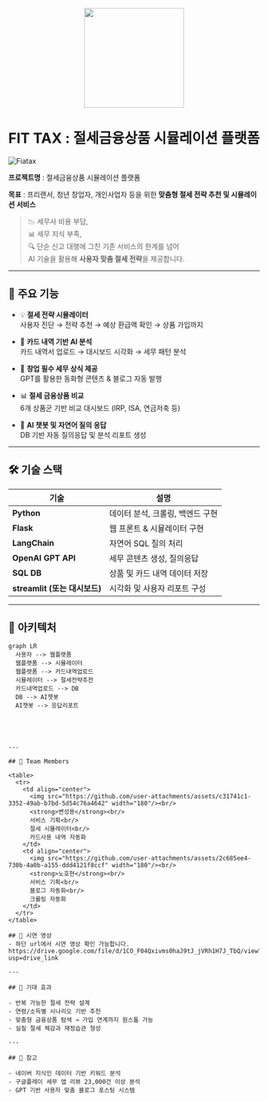 <p align="center">
  <img src="logo.png" width="200"/>
</p>

# FIT TAX : 절세금융상품 시뮬레이션 플랫폼
![Fiatax](https://github.com/user-attachments/assets/67ddc9a1-b795-482d-9183-77b8a9a32a2b)



**프로젝트명** : 절세금융상품 시뮬레이션 플랫폼   

**목표** : 프리랜서, 청년 창업자, 개인사업자 등을 위한 **맞춤형 절세 전략 추천 및 시뮬레이션 서비스**

> 📉 세무사 비용 부담,  
> 📊 세무 지식 부족,  
> 🔍 단순 신고 대행에 그친 기존 서비스의 한계를 넘어  
> AI 기술을 활용해 **사용자 맞춤 절세 전략**을 제공합니다.

---

## 🧠 주요 기능

- 💡 **절세 전략 시뮬레이터**  
  사용자 진단 → 전략 추천 → 예상 환급액 확인 → 상품 가입까지

- 🔄 **카드 내역 기반 AI 분석**  
  카드 내역서 업로드 → 대시보드 시각화 → 세무 패턴 분석

- 🧾 **창업 필수 세무 상식 제공**  
  GPT를 활용한 동화형 콘텐츠 & 블로그 자동 발행

- 📊 **절세 금융상품 비교**  
  6개 상품군 기반 비교 대시보드 (IRP, ISA, 연금저축 등)

- 🤖 **AI 챗봇 및 자연어 질의 응답**  
  DB 기반 자동 질의응답 및 분석 리포트 생성

---

## 🛠️ 기술 스택

| 기술 | 설명 |
|------|------|
| **Python** | 데이터 분석, 크롤링, 백엔드 구현 |
| **Flask** | 웹 프론트 & 시뮬레이터 구현 |
| **LangChain** | 자연어 SQL 질의 처리 |
| **OpenAI GPT API** | 세무 콘텐츠 생성, 질의응답 |
| **SQL DB** | 상품 및 카드 내역 데이터 저장 |
| **streamlit  (또는 대시보드)** | 시각화 및 사용자 리포트 구성 |

---

## 📌 아키텍처
```mermaid
graph LR
  사용자 --> 웹플랫폼
  웹플랫폼 --> 시뮬레이터
  웹플랫폼 --> 카드내역업로드
  시뮬레이터 --> 절세전략추천
  카드내역업로드 --> DB
  DB --> AI챗봇
  AI챗봇 --> 응답리포트





---

## 👥 Team Members

<table>
  <tr>
    <td align="center">
      <img src="https://github.com/user-attachments/assets/c31741c1-3352-49ab-b7bd-5d54c76a4642" width="180"/><br/>
      <strong>변성용</strong><br/>
      서비스 기획<br/>
      절세 시뮬레이터<br/>
      카드사용 내역 자동화
    </td>
    <td align="center">
      <img src="https://github.com/user-attachments/assets/2c685ee4-730b-4a0b-a155-ddd4121f8ccf" width="180"/><br/>
      <strong>노호현</strong><br/>
      서비스 기획<br/>
      블로그 자동화<br/>
      크롤링 자동화
    </td>
  </tr>
</table>

## 🧪 시연 영상
- 하단 url에서 시연 영상 확인 가능합니다. 
https://drive.google.com/file/d/1CO_F04Qxivms0haJ9tJ_jVRh1H7J_TbQ/view?usp=drive_link

---

## 🔮 기대 효과

- 반복 가능한 절세 전략 설계
- 연령/소득별 시나리오 기반 추천
- 맞춤형 금융상품 탐색 → 가입 연계까지 원스톱 가능
- 실질 절세 체감과 재정습관 형성

---

## 📝 참고

- 네이버 지식인 데이터 기반 키워드 분석
- 구글플레이 세무 앱 리뷰 23,000건 이상 분석
- GPT 기반 사용자 맞춤 블로그 포스팅 시스템
